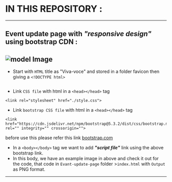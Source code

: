 # IN THIS REPOSITORY :
---
##  Event update page  with **_"responsive design"_ using bootstrap CDN** :
![model Image](https://github.com/rvsp/HTML-CSS/blob/master/Tasks/event-update-page.jpg?raw=true)
---
* Start with `HTML` title as "Viva-voce" and stored in a folder favicon then giving  a `<!DOCTYPE html>`
``````

``````
* Link `CSS file` with html in a `<head></head>` tag
``````
<link rel="stylesheet" href="./style.css">
``````
* Link `bootstrap CSS file` with html in a `<head></head>` tag
``````
<link href="https://cdn.jsdelivr.net/npm/bootstrap@5.3.2/dist/css/bootstrap.min.css" rel="" integrity="" crossorigin="">
```````
before use this please refer this link [bootstrap.com](https://getbootstrap.com/)

* In a `<body></body>` tag we want to add **_"script file"_** link using the above bootstrap link.
* In this body, we have an example image in above and check it out for the code, that code in `Evant-update-page` folder >`index.html` with `Output` as PNG format.
----